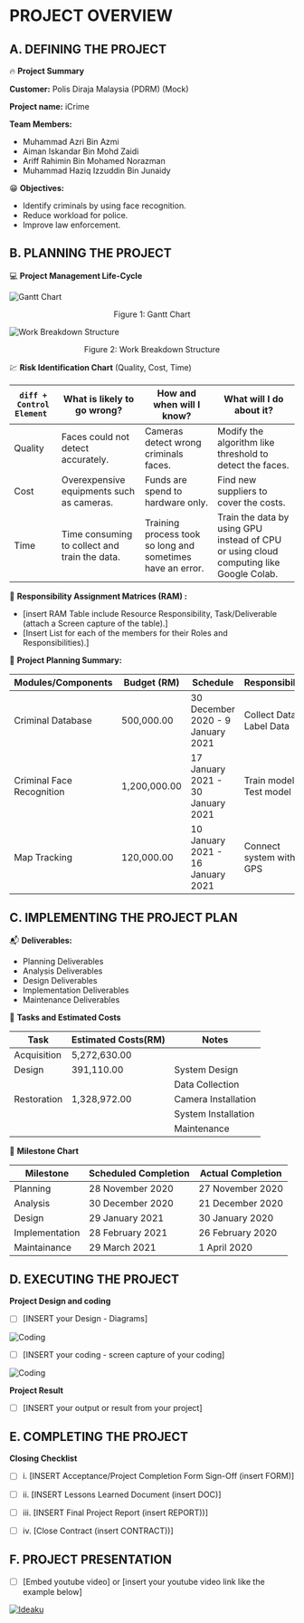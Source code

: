# PROJECT OVERVIEW 

## A. DEFINING THE PROJECT

:fire: **Project Summary**

**Customer:** Polis Diraja Malaysia (PDRM) (Mock)

**Project name:** iCrime

**Team Members:** 
- Muhammad Azri Bin Azmi
- Aiman Iskandar Bin Mohd Zaidi
- Ariff Rahimin Bin Mohamed Norazman
- Muhammad Haziq Izzuddin Bin Junaidy


:grin: **Objectives:**

- Identify criminals by using face recognition. 
- Reduce workload for police.
- Improve law enforcement.



##  B. PLANNING THE PROJECT 

 :computer:  **Project Management Life-Cycle**
<!-- - [insert Work Breakdown Structure (WBS) for each of the given tasks with Gantt Chart (Screen capture & attached source file, excel or MS Project) for Scope and Plan Project Management. The Gantt Chart includes activities, milestones, summary tasks, Durations of tasks and, etc] -->

![Gantt Chart](https://github.com/azri41/iCrime/blob/main/images/gantt_chart.PNG)

<div align="center">Figure 1: Gantt Chart</div>


![Work Breakdown Structure](https://github.com/azri41/iCrime/blob/main/images/WBS.PNG)

<div align="center">Figure 2: Work Breakdown Structure</div>


 :chart: **Risk Identification Chart** (Quality, Cost, Time)

| ```diff + Control Element ``` | What is likely to go wrong?                  | How and when will I know?             | What will I do about it?                                  |
|-----------------|----------------------------------------------|---------------------------------------|-----------------------------------------------------------|
| Quality         | Faces could not detect accurately.           | Cameras detect wrong criminals faces. | Modify the algorithm like threshold to detect the faces.  |
| Cost            | Overexpensive equipments such as cameras.    | Funds are spend to hardware only.     | Find new suppliers to cover the costs.                    |
| Time            | Time consuming to collect and train the data.| Training process took so long and sometimes have an error.| Train the data by using GPU instead of CPU or using cloud computing like Google Colab.               |



 :green_book:  **Responsibility Assignment Matrices (RAM) :**
- [insert RAM Table include Resource Responsibility, Task/Deliverable (attach a Screen capture of the table).]
- [Insert List for each of the members for their Roles and Responsibilities).]
	

 :pushpin:  **Project Planning Summary:**

| Modules/Components        | Budget (RM)    | Schedule                           | Responsibility             |
|---------------------------|----------------|------------------------------------|----------------------------|
| Criminal Database         |    500,000.00  | 30 December 2020 - 9 January 2021  | Collect Data, Label Data   |
| Criminal Face Recognition |  1,200,000.00  | 17 January 2021 - 30 January 2021  | Train model, Test model    |
| Map Tracking              |    120,000.00  | 10 January 2021 - 16 January 2021  | Connect system with GPS    |



## C.  IMPLEMENTING THE PROJECT PLAN 

 :mailbox_with_mail:  **Deliverables:**

- Planning Deliverables
- Analysis Deliverables
- Design Deliverables
- Implementation Deliverables
- Maintenance Deliverables

 :open_file_folder:   **Tasks and Estimated Costs**


|         Task       |   Estimated Costs(RM)   |          Notes        |
|--------------------|-------------------------|-----------------------|
| Acquisition        |      5,272,630.00       |                       |
| Design             |       391,110.00        |  System Design        |
|                    |                         |  Data Collection      |
| Restoration        |      1,328,972.00       |  Camera Installation  |
|                    |                         |  System Installation  |
|                    |                         |  Maintenance          |


 :calendar:   **Milestone Chart**

|     Milestone    | Scheduled Completion | Actual Completion |
|------------------|----------------------|-------------------|
|     Planning     |   28 November 2020   | 27 November 2020  |
|     Analysis     |   30 December 2020   | 21 December 2020  | 
|      Design      |   29 January 2021    |  30 January 2020  |
|  Implementation  |   28 February 2021   | 26 February 2020  |
|   Maintainance   |    29 March 2021     |    1 April 2020   |


## D.  EXECUTING THE PROJECT

**Project Design and coding**
- [ ]   [INSERT your Design - Diagrams]

![Coding](https://d2h0cx97tjks2p.cloudfront.net/blogs/wp-content/uploads/sites/2/2020/07/python-project-real-time-face-mask-detection.jpg)

- [ ]   [INSERT your coding - screen capture of your coding]

![Coding](https://codinglab.jp/wp-content/uploads/2018/05/python.png)


**Project Result**
- [ ]   [INSERT your output or result from your project]


## E.  COMPLETING THE PROJECT

**Closing Checklist**
- [ ]   i. [INSERT Acceptance/Project Completion Form Sign-Off (insert FORM)]
- [ ]   ii. [INSERT Lessons Learned Document (insert DOC)]
- [ ]   iii. [INSERT Final Project Report (insert REPORT))]
- [ ]   iv. [Close Contract (insert CONTRACT))]


## F.   PROJECT PRESENTATION 
- [ ]  [Embed youtube video] or [insert your youtube video link like the example below]

[![Ideaku](https://img.youtube.com/vi/1ByNYN1LQAI/0.jpg)](http://www.youtube.com/watch?v=1ByNYN1LQAI "Ideaku")



